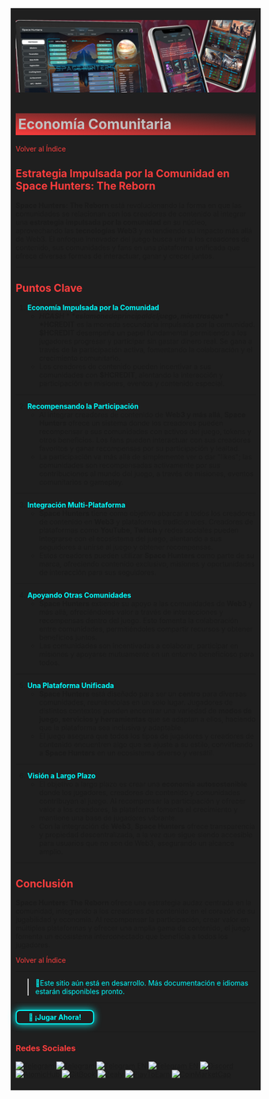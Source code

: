 <div style="background-color:#1F1F1F; padding:10px;">

![UI-Banner](../../../static/img/UI-Banner.jpg)
# <div style="background: linear-gradient(185deg, #1F1F1F, #FF3D3D); padding: 5px; color: #FFFFFF;"><span style="color:#c0c0c0"> Economía Comunitaria
[<span style="color:#FF3D3D">Volver al Índice</span>](../00-index.md)

## **<span style="color:#FF3D3D">Estrategia Impulsada por la Comunidad en Space Hunters: The Reborn</span>**

**Space Hunters: The Reborn** está revolucionando la forma en que las comunidades se relacionan con los creadores de contenido al integrar una **estrategia impulsada por la comunidad** en su núcleo, aprovechando las **tecnologías Web3** y extendiendo su impacto más allá de Web3. El enfoque innovador del juego busca unir a los creadores de contenido, sus comunidades y fans en una plataforma unificada que ofrece diversas formas de interactuar, ganar y crecer juntos.

---

## **<span style="color:#FF3D3D">Puntos Clave</span>**

1. **<span style="color:#00FFFF">Economía Impulsada por la Comunidad</span>**
   - **$HCASH** es la moneda principal del juego, mientras que **$HCREDIT** es la moneda secundaria impulsada por la comunidad. **$HCREDIT** desempeña un papel fundamental permitiendo a los jugadores progresar y participar sin gastar dinero real. Se gana a través de la participación activa, fomentando la colaboración y el crecimiento comunitario.
   - Los creadores de contenido pueden incentivar a sus comunidades con **$HCREDIT**, alentando la interacción y participación en misiones, eventos y contenido especial.

---

2. **<span style="color:#00FFFF">Recompensando la Participación</span>**
   - Al integrar creadores de contenido de **Web3 y más allá**, **Space Hunters** ofrece un sistema donde los creadores pueden recompensar a sus comunidades con activos del juego, tokens y otros beneficios. Los fans pueden interactuar con sus creadores favoritos y ganar recompensas por su participación y lealtad.
   - La participación va más allá de simplemente ver o dar "likes"; las comunidades son recompensadas activamente por sus contribuciones al mundo del juego, a través de misiones, eventos comunitarios o gameplay.

---

3. **<span style="color:#00FFFF">Integración Multi-Plataforma</span>**
   - **Space Hunters** tiene como objetivo abarcar a todos los creadores de contenido en **Web3** y plataformas tradicionales. Creadores de plataformas como **YouTube**, **Twitch** y redes sociales pueden integrarse con el ecosistema del juego, alentando a sus seguidores a unirse al juego y obtener recompensas.
   - Estos creadores pueden utilizar **Space Hunters** como parte de su marca, ofreciendo contenido exclusivo, misiones y oportunidades de interacción para sus seguidores.

---

4. **<span style="color:#00FFFF">Apoyando Otras Comunidades</span>**
   - **Space Hunters** extiende su apoyo a las comunidades de **Web3** y más allá, ofreciéndoles valor a través de interacciones y recompensas dentro del juego. Esto fomenta la colaboración entre comunidades, permitiéndoles compartir recursos y obtener beneficios juntos.
   - Las comunidades son incentivadas a colaborar, participar en misiones y apoyarse mutuamente en un entorno beneficioso para todos.

---

5. **<span style="color:#00FFFF">Una Plataforma Unificada</span>**
   - **Space Hunters** está diseñado para ser un **centro** para diversas comunidades, reuniéndolas en un solo lugar. Jugadores de distintos contextos pueden encontrar una variedad de **modos de juego, servicios y herramientas** que se adaptan a ellos, haciendo que la plataforma sea inclusiva y adaptable.
   - El juego asegura que todos los tipos de jugadores y creadores de contenido encuentren algo que se ajuste a su estilo, convirtiendo a **Space Hunters** en un ecosistema diverso y versátil.

---

6. **<span style="color:#00FFFF">Visión a Largo Plazo</span>**
   - El objetivo a largo plazo es crear una **economía autosostenible** donde los jugadores, creadores de contenido y comunidades contribuyan al juego. Al recompensar la participación y ofrecer valor a los creadores, la plataforma fomenta el crecimiento y mantiene una base de jugadores vibrante.
   - Con la integración de **Web3**, **Space Hunters** ofrece transparencia y propiedad descentralizada, a la vez que sigue siendo accesible para usuarios que no son de Web3, asegurando un alcance amplio.

---

## **<span style="color:#FF3D3D">Conclusión</span>**
**Space Hunters: The Reborn** ofrece una estrategia audaz centrada en la comunidad, integrando a los creadores de contenido en el corazón de su jugabilidad y economía. Al recompensar la participación, crear valor en múltiples plataformas y ofrecer una amplia gama de contenido, el juego fomenta un ecosistema interconectado que beneficia a todos los jugadores.


[<span style="color:#FF3D3D">Volver al Índice</span>](../00-index.md)
<hr>

><span style="color:#00FFFF"> 🔧Este sitio aún está en desarrollo. Más documentación e idiomas estarán disponibles pronto.</span>
<hr>
<a href="https://spacehunters.online" style="text-decoration:none;">
  <div style="display:inline-block; padding:4px 24px; background-color:#1F1F1F; color:#00FFFF; border: 2px solid #00FFFF; border-radius:8px; font-weight:bold; box-shadow: 0px 0px 15px #00FFFF; transition: background-color 0.3s, box-shadow 0.3s;">
    🚀 ¡Jugar Ahora!
  </div>
</a>

<style>
  a:hover div {
    background-color: #00FFFF;
    color: #1F1F1F;
    box-shadow: 0px 0px 25px #00FFFF;
  }
</style>
****

### <span style="color:#FF3D3D">Redes Sociales</span>

[![Telegram](https://img.shields.io/badge/Telegram-BOT-26A5E4?style=plastic&logo=telegram)](https://t.me/SpaceHuntersBot)
[![Telegram](https://img.shields.io/badge/Telegram-Announcements-26A5E4?style=plastic&logo=telegram)](https://t.me/spacehuntersnews)
[![Telegram EN](https://img.shields.io/badge/Telegram-Chat%20ENG-2CA5E0?style=plastic&logo=telegram)](https://t.me/spacehunterss)
[![Telegram EN](https://img.shields.io/badge/Telegram-Chat%20ESP-2CA5E0?style=plastic&logo=telegram)](https://t.me/shspanish)
[![Discord](https://img.shields.io/badge/Discord-Space%20Hunters-7289DA?style=plastic&logo=discord)](https://discord.gg/wpmzyJM9xb)
[![AtomicHub](https://img.shields.io/badge/AtomicHub-Space%20Hunters-EE474C?style=plastic&logo=atomichub)](https://wax.atomichub.io/explorer/collection/wax-mainnet/spacehunterz)
[![GitBook](https://img.shields.io/badge/GitBook-Space%20Hunters-7A8089?style=plastic&logo=gitbook)](https://spaceheroes.gitbook.io/space-hunters)
[![Zealy](https://img.shields.io/badge/Zealy-Space%20Hunters-FF69B4?style=plastic&logo=zealy)](https://zealy.io/cw/spacehuntersthereborn/invite/UroI4c6fhtB3SX65siHBX)
[![PlayToEarn](https://img.shields.io/badge/PlayToEarn-Space%20Hunters-34C759?style=plastic&logo=playtoearn)](https://playtoearn.com/blockchaingame/space-hunters-the-reborn?rel=search)
[![CoinMarketCap](https://img.shields.io/badge/CoinMarketCap-NFTSpaceHunters-03C9A9?style=plastic&logo=coinmarketcap)](https://coinmarketcap.com/community/profile/nftspacehunters/)
